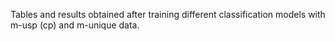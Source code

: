Tables and results obtained after training different classification models with m-usp (cp) and m-unique data.

